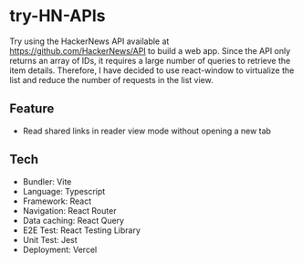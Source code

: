 # try-HN-APIs

Try using the HackerNews API available at https://github.com/HackerNews/API to build a web app. Since the API only returns an array of IDs, it requires a large number of queries to retrieve the item details. Therefore, I have decided to use react-window to virtualize the list and reduce the number of requests in the list view.

## Feature
- Read shared links in reader view mode without opening a new tab

## Tech
- Bundler: Vite
- Language: Typescript
- Framework: React
- Navigation: React Router
- Data caching: React Query
- E2E Test: React Testing Library
- Unit Test: Jest
- Deployment: Vercel
